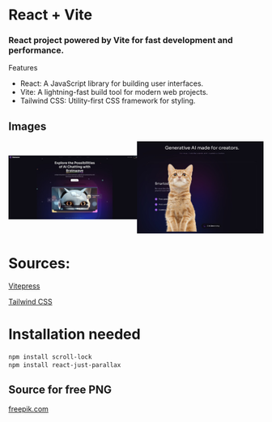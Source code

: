 # React + Vite

<h3> React project powered by Vite for fast development and performance. </h3>

Features
- React: A JavaScript library for building user interfaces.
- Vite: A lightning-fast build tool for modern web projects.
- Tailwind CSS: Utility-first CSS framework for styling.

## Images

<div style="display: flex; justify-content: center; align-items: center;">
    <a href="github_images/img1.jpg" target="_blank">
        <img src="github_images/img1.jpg" alt="Screenshot 1" />
    </a>
    <a href="github_images/img2.jpg" target="_blank">
        <img src="github_images/img2.jpg" alt="Screenshot 2" />
    </a>
</div>


# Sources:

<a href="https://vitepress.dev" target="_blank">Vitepress</a>

<a href="https://tailwindcss.com" target="_blank">Tailwind CSS</a>

# Installation needed
```
npm install scroll-lock
npm install react-just-parallax
```
## Source for free PNG

<a href="https://www.freepik.com" target="_blank">freepik.com</a>
